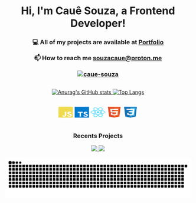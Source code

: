 <h1 align="center">Hi, I'm Cauê Souza, a Frontend Developer!</h1>
<div align="center">
<h3>
  💻 All of my projects are available at <a href="https://portfolio-caue-souza.vercel.app/">Portfolio</a>
 <br>

📫 How to reach me <b>souzacaue@proton.me</b>

<a href="https://linkedin.com/in/caue-souza" target="_blank">
<img align="center" src="https://raw.githubusercontent.com/rahuldkjain/github-profile-readme-generator/master/src/images/icons/Social/linked-in-alt.svg" alt="caue-souza" height="30" width="40" />
</a>
</h3>
</div>

##

<div align="center">
<a href="https://www.github.com/EuCaue" target="_blank">

![Anurag's GitHub stats](https://github-readme-stats.vercel.app/api?username=eucaue&show_icons=true&theme=midnight-purple)
![Top Langs](https://github-readme-stats.vercel.app/api/top-langs/?username=eucaue&show_icons=true&theme=midnight-purple&layout=compact)

</a>
</div>

<div style="display: inline_block" align="center"> <br>
  <img align="center" alt="Caue-Js" height="30" width="40" src="https://raw.githubusercontent.com/devicons/devicon/master/icons/javascript/javascript-plain.svg">
  <img align="center" alt="Caue-Ts" height="30" width="40" src="https://raw.githubusercontent.com/devicons/devicon/master/icons/typescript/typescript-plain.svg">
  <img align="center" alt="Caue-React" height="30" width="40" src="https://raw.githubusercontent.com/devicons/devicon/master/icons/react/react-original.svg">
  <img align="center" alt="Caue-HTML" height="30" width="40" src="https://raw.githubusercontent.com/devicons/devicon/master/icons/html5/html5-original.svg">
  <img align="center" alt="Caue-CSS" height="30" width="40" src="https://raw.githubusercontent.com/devicons/devicon/master/icons/css3/css3-original.svg">
</div>

#

<div align="center">
<h3 align="center">Recents Projects</h2>

  <a href="https://github.com/EuCaue/tip-calculator" target="_blank" >
    <img
      src="https://github-readme-stats.vercel.app/api/pin/?username=EuCaue&repo=tip-calculator&theme=midnight-purple" />
  </a>
  <a href="https://github.com/EuCaue/rating-component" target="_blank">
    <img
      src="https://github-readme-stats.vercel.app/api/pin/?username=EuCaue&repo=rating-component&theme=midnight-purple" />
  </a>
</div>

![Snake animation](https://github.com/eucaue/eucaue/blob/output/github-contribution-grid-snake.svg)
